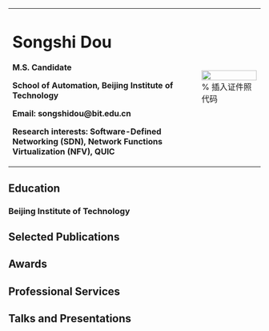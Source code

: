 <table border="0">
  <tr>
    <td width="75%">
      <h1>Songshi Dou</h1>
      <p><b>M.S. Candidate</b></p>
      <p><b>School of Automation, Beijing Institute of Technology</b></p>
      <p><b>Email: songshidou@bit.edu.cn</b></p>
      <p><b>Research interests: Software-Defined Networking (SDN), Network Functions Virtualization (NFV), QUIC</b></p>
    </td>
    <td width="25%">
      <img src="/zhengjianzhao.jpg" width="100%">      % 插入证件照代码
    </td>
  </tr>
</table>

## Education

### Beijing Institute of Technology

## Selected Publications

## Awards

## Professional Services

## Talks and Presentations


